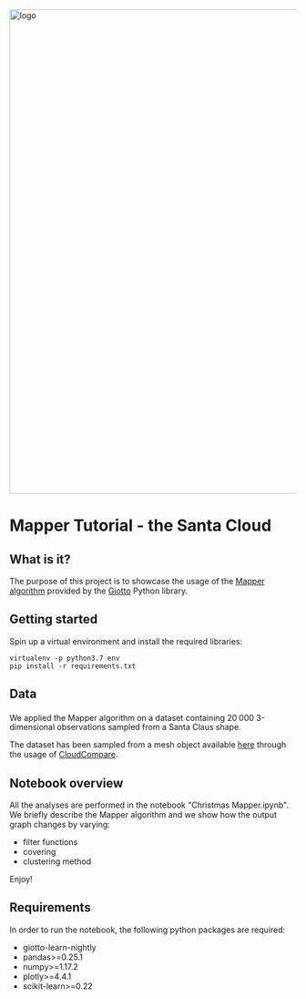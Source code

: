<img src="https://www.giotto.ai/static/vector/logo.svg" alt="logo" width="850"/>

# Mapper Tutorial - the Santa Cloud

## What is it?

The purpose of this project is to showcase the usage of the [Mapper algorithm](https://research.math.osu.edu/tgda/mapperPBG.pdf) provided by the [Giotto](https://giotto.ai) Python library.


## Getting started

Spin up a virtual environment and install the required libraries:

```
virtualenv -p python3.7 env
pip install -r requirements.txt
```


## Data

We applied the Mapper algorithm on a dataset containing 20<sup> </sup>000 3-dimensional observations sampled from a Santa Claus shape.

The dataset has been sampled from a mesh object available [here](https://free3d.com/3d-model/santa-clau-77751.html) through the usage of [CloudCompare](https://www.cloudcompare.org).


## Notebook overview

All the analyses are performed in the notebook "Christmas Mapper.ipynb". We briefly describe the Mapper algorithm and we show how the output graph changes by varying:

- filter functions
- covering
- clustering method

Enjoy!

## Requirements
In order to run the notebook, the following python packages are required:

- giotto-learn-nightly
- pandas>=0.25.1
- numpy>=1.17.2
- plotly>=4.4.1
- scikit-learn>=0.22
